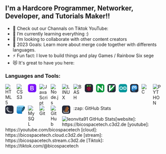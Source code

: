 ## I'm a Hardcore Programmer, Networker, Developer, and Tutorials Maker!!

- 🔭 Check out our Channals on Tiktok YouTube:
- 🌱 I’m currently learning everything :)
- 👯 I’m looking to collaborate with other content creators
- 🥅 2023 Goals: Learn more about merge code together with differents languages.
- ⚡ Fun fact: I love to build things and play Games / Rainbow Six sege
- 😻 It's great to have you here: 

### Languages and Tools:

<!-- <img align="left" alt="" width="26px" src=""style="padding-right:10px;" /> -->
<img align="left" alt="HTML5" width="26px" src="https://cdn.jsdelivr.net/gh/devicons/devicon/icons/html5/html5-original.svg" style="padding-right:10px;" />
<img align="left" alt="CSS3" width="26px" src="https://cdn.jsdelivr.net/gh/devicons/devicon/icons/css3/css3-original.svg" style="padding-right:10px;" />
<img align="left" alt="BOOTSTRAP" width="26px" src="https://github.com/tandpfun/skill-icons/blob/main/icons/Bootstrap.svg" style="padding-right:10px;" />
<img align="left" alt="JavaScript" width="26px" src="https://cdn.jsdelivr.net/gh/devicons/devicon/icons/javascript/javascript-original.svg" style="padding-right:10px;" />
<img align="left" alt="Node.js" width="26px" src="https://cdn.jsdelivr.net/gh/devicons/devicon/icons/nodejs/nodejs-original.svg" style="padding-right:10px;" />
<img align="left" alt="LINUX" width="26px" src="https://cdn.jsdelivr.net/gh/devicons/devicon/icons/linux/linux-original.svg" style="padding-right:10px;" />
<img align="left" alt="BASH" width="26px" src="https://cdn.jsdelivr.net/gh/devicons/devicon/icons/bash/bash-original.svg" style="padding-right:10px;" />
<img align="left" alt="RPI" width="26px" src="https://raw.githubusercontent.com/tandpfun/skill-icons/main/icons/RaspberryPi-Dark.svg"style="padding-right:10px;" />
<img align="left" alt="NGINX" width="26px" src="https://github.com/tandpfun/skill-icons/blob/main/icons/Nginx.svg" style=padding-right:10px;" />
<img align="left" alt="VIM" width="26px" src="https://raw.githubusercontent.com/tandpfun/skill-icons/main/icons/VIM-Dark.svg" style="padding-right:10px;" />
<img align="left" alt="ARDUINO" width="26px" src="https://raw.githubusercontent.com/tandpfun/skill-icons/main/icons/Arduino.svg" style="padding-right:10px;" />
<img align="left" alt="MASTODON" width="26px" src="https://github.com/tandpfun/skill-icons/blob/main/icons/Mastodon-Dark.svg" style="padding-right:10px;" />
<img align="left" alt="C" width="26px" src="https://cdn.jsdelivr.net/gh/devicons/devicon/icons/c/c-original.svg" style="padding-right:10px;" />
<img align="left" alt="PYTHON" width="26px" src="https://cdn.jsdelivr.net/gh/devicons/devicon/icons/python/python-original.svg" style="padding-right:10px;" />
<img align="left" alt="FLASk" width="26px" src="https://github.com/tandpfun/skill-icons/blob/main/icons/Flask-Dark.svg" style="padding-right:10px;" />
<img align="left" alt="SQLIGHT" width="26px" src="https://github.com/tandpfun/skill-icons/blob/main/icons/SQLite.svg"style="padding-right:10px;" />
<img align="left" alt="MySQL" width="26px" src="https://cdn.jsdelivr.net/gh/devicons/devicon/icons/mysql/mysql-original.svg" style="padding-right:10px;" />
<img align="left" alt="Git" width="26px" src="https://cdn.jsdelivr.net/gh/devicons/devicon/icons/git/git-original.svg" style="padding-right:10px;" />
<img align="left" alt="GitHub" width="26px" src="https://user-images.githubusercontent.com/3369400/139447912-e0f43f33-6d9f-45f8-be46-2df5bbc91289.png" style="padding-right:10px;" />
<img align="left" alt="STACKOVERFLOW" width="26px" src="https://github.com/tandpfun/skill-icons/blob/main/icons/StackOverflow-Dark.svg"style="padding-right:10px;" />

<br></br>  
  <summary>:zap: GitHub Stats</summary>
   <br />
  <img align="left" alt="leonvita91 GitHub Stats" src="https://github-readme-stats.vercel.app/api?username=leonvita91&show_icons=true&hide_border=false&title_color=ff652f&icon_color=FFE400&bg_color=09131B&text_color=ffffff&border_color=0c1a25" />
[website]: https://bicospacetech.c3d2.de
[youtube]: https://youtube.com/bicospacetech
[cloud]: https://bicospacetech.cloud.c3d2.de
[stream]: https://bicospacetech.stream.c3d2.de
[Tiktok]: https://tiktok.com/@bicospacetech
